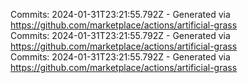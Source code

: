 Commits: 2024-01-31T23:21:55.792Z - Generated via https://github.com/marketplace/actions/artificial-grass
<br>
Commits: 2024-01-31T23:21:55.792Z - Generated via https://github.com/marketplace/actions/artificial-grass
<br>
Commits: 2024-01-31T23:21:55.792Z - Generated via https://github.com/marketplace/actions/artificial-grass
<br>
